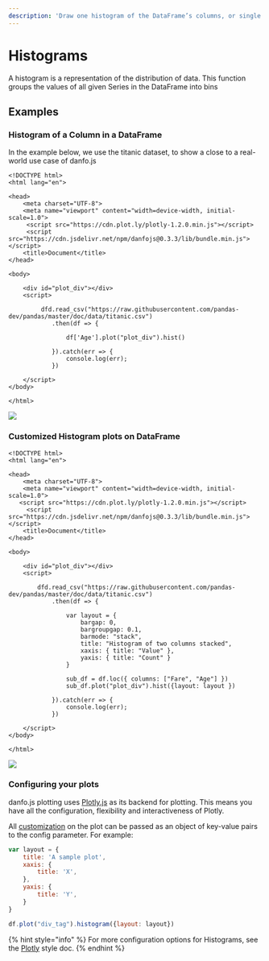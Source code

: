 ```yaml
---
description: 'Draw one histogram of the DataFrame’s columns, or single histogram for Series'
---
```


# Histograms

A histogram is a representation of the distribution of data. This function groups the values of all given Series in the DataFrame into bins

## Examples

### Histogram of a Column in a DataFrame

In the example below, we use the titanic dataset, to show a close to a real-world use case of danfo.js

```markup
<!DOCTYPE html>
<html lang="en">

<head>
    <meta charset="UTF-8">
    <meta name="viewport" content="width=device-width, initial-scale=1.0">
     <script src="https://cdn.plot.ly/plotly-1.2.0.min.js"></script> 
     <script src="https://cdn.jsdelivr.net/npm/danfojs@0.3.3/lib/bundle.min.js"></script>
    <title>Document</title>
</head>

<body>

    <div id="plot_div"></div>
    <script>

         dfd.read_csv("https://raw.githubusercontent.com/pandas-dev/pandas/master/doc/data/titanic.csv")
            .then(df => {

                df['Age'].plot("plot_div").hist()

            }).catch(err => {
                console.log(err);
            })

    </script>
</body>

</html>

```

![](../../.gitbook/assets/newplot-10-.png)

### Customized Histogram plots on DataFrame

```markup
<!DOCTYPE html>
<html lang="en">

<head>
    <meta charset="UTF-8">
    <meta name="viewport" content="width=device-width, initial-scale=1.0">
   <script src="https://cdn.plot.ly/plotly-1.2.0.min.js"></script> 
     <script src="https://cdn.jsdelivr.net/npm/danfojs@0.3.3/lib/bundle.min.js"></script>
    <title>Document</title>
</head>

<body>

    <div id="plot_div"></div>
    <script>

        dfd.read_csv("https://raw.githubusercontent.com/pandas-dev/pandas/master/doc/data/titanic.csv")
            .then(df => {

                var layout = {
                    bargap: 0,
                    bargroupgap: 0.1,
                    barmode: "stack",
                    title: "Histogram of two columns stacked",
                    xaxis: { title: "Value" },
                    yaxis: { title: "Count" }
                }

                sub_df = df.loc({ columns: ["Fare", "Age"] })
                sub_df.plot("plot_div").hist({layout: layout })

            }).catch(err => {
                console.log(err);
            })

    </script>
</body>

</html>

```

![](../../.gitbook/assets/newplot-20-.png)

### Configuring your plots

danfo.js plotting uses [Plotly.js](https://plotly.com/javascript) as its backend for plotting. This means you have all the configuration, flexibility and interactiveness of Plotly. 

All [customization](https://plotly.com/javascript/line-charts/) on the plot can be passed as an object of key-value pairs to the config parameter. For example:

```javascript
var layout = {
    title: 'A sample plot',
    xaxis: {
        title: 'X',
    },
    yaxis: {
        title: 'Y',
    }
}

df.plot("div_tag").histogram({layout: layout})
```

{% hint style="info" %}
For more configuration options for Histograms, see the [Plotly](https://plotly.com/javascript/histograms/) style doc.
{% endhint %}

